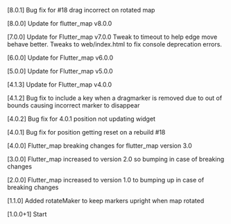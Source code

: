 [8.0.1]
Bug fix for #18 drag incorrect on rotated map

[8.0.0]
Update for flutter_map v8.0.0

[7.0.0]
Update for Flutter_map v7.0.0
Tweak to timeout to help edge move behave better.
Tweaks to web/index.html to fix console deprecation errors.

[6.0.0]
Update for Flutter_map v6.0.0

[5.0.0]
Update for Flutter_map v5.0.0

[4.1.3]
Update for Flutter_map v4.0.0

[4.1.2]
Bug fix to include a key when a dragmarker is removed due to out of bounds causing incorrect
marker to disappear

[4.0.2]
Bug fix for 4.0.1 position not updating widget

[4.0.1]
Bug fix for position getting reset on a rebuild #18

[4.0.0]
Flutter_map breaking changes for flutter_map version 3.0

[3.0.0]
Flutter_map increased to version 2.0 so bumping in case of breaking changes

[2.0.0]
Flutter_map increased to version 1.0 to bumping up in case of breaking changes

[1.1.0]
Added rotateMaker to keep markers upright when map rotated

[1.0.0+1]
  Start
